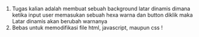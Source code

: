 1. Tugas kalian adalah membuat sebuah background latar dinamis dimana ketika input user memasukan sebuah hexa warna dan button diklik maka Latar dinamis akan berubah warnanya
2. Bebas untuk memodifikasi file html, javascript, maupun css !
